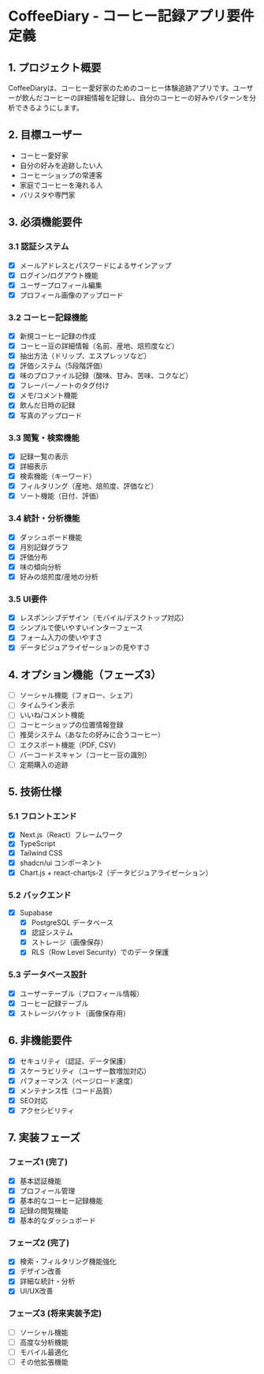 # CoffeeDiary - コーヒー記録アプリ要件定義

## 1. プロジェクト概要
CoffeeDiaryは、コーヒー愛好家のためのコーヒー体験追跡アプリです。ユーザーが飲んだコーヒーの詳細情報を記録し、自分のコーヒーの好みやパターンを分析できるようにします。

## 2. 目標ユーザー
- コーヒー愛好家
- 自分の好みを追跡したい人
- コーヒーショップの常連客
- 家庭でコーヒーを淹れる人
- バリスタや専門家

## 3. 必須機能要件

### 3.1 認証システム
- [x] メールアドレスとパスワードによるサインアップ
- [x] ログイン/ログアウト機能
- [x] ユーザープロフィール編集
- [x] プロフィール画像のアップロード

### 3.2 コーヒー記録機能
- [x] 新規コーヒー記録の作成
- [x] コーヒー豆の詳細情報（名前、産地、焙煎度など）
- [x] 抽出方法（ドリップ、エスプレッソなど）
- [x] 評価システム（5段階評価）
- [x] 味のプロファイル記録（酸味、甘み、苦味、コクなど）
- [x] フレーバーノートのタグ付け
- [x] メモ/コメント機能
- [x] 飲んだ日時の記録
- [x] 写真のアップロード

### 3.3 閲覧・検索機能
- [x] 記録一覧の表示
- [x] 詳細表示
- [x] 検索機能（キーワード）
- [x] フィルタリング（産地、焙煎度、評価など）
- [x] ソート機能（日付、評価）

### 3.4 統計・分析機能
- [x] ダッシュボード機能
- [x] 月別記録グラフ
- [x] 評価分布
- [x] 味の傾向分析
- [x] 好みの焙煎度/産地の分析

### 3.5 UI要件
- [x] レスポンシブデザイン（モバイル/デスクトップ対応）
- [x] シンプルで使いやすいインターフェース
- [x] フォーム入力の使いやすさ
- [x] データビジュアライゼーションの見やすさ

## 4. オプション機能（フェーズ3）
- [ ] ソーシャル機能（フォロー、シェア）
- [ ] タイムライン表示
- [ ] いいね/コメント機能
- [ ] コーヒーショップの位置情報登録
- [ ] 推奨システム（あなたの好みに合うコーヒー）
- [ ] エクスポート機能（PDF, CSV）
- [ ] バーコードスキャン（コーヒー豆の識別）
- [ ] 定期購入の追跡

## 5. 技術仕様

### 5.1 フロントエンド
- [x] Next.js（React）フレームワーク
- [x] TypeScript
- [x] Tailwind CSS
- [x] shadcn/ui コンポーネント
- [x] Chart.js + react-chartjs-2（データビジュアライゼーション）

### 5.2 バックエンド
- [x] Supabase
  - [x] PostgreSQL データベース
  - [x] 認証システム
  - [x] ストレージ（画像保存）
  - [x] RLS（Row Level Security）でのデータ保護

### 5.3 データベース設計
- [x] ユーザーテーブル（プロフィール情報）
- [x] コーヒー記録テーブル
- [x] ストレージバケット（画像保存用）

## 6. 非機能要件
- [x] セキュリティ（認証、データ保護）
- [x] スケーラビリティ（ユーザー数増加対応）
- [x] パフォーマンス（ページロード速度）
- [x] メンテナンス性（コード品質）
- [x] SEO対応
- [x] アクセシビリティ

## 7. 実装フェーズ

### フェーズ1 (完了)
- [x] 基本認証機能
- [x] プロフィール管理
- [x] 基本的なコーヒー記録機能
- [x] 記録の閲覧機能
- [x] 基本的なダッシュボード

### フェーズ2 (完了)
- [x] 検索・フィルタリング機能強化
- [x] デザイン改善
- [x] 詳細な統計・分析
- [x] UI/UX改善

### フェーズ3 (将来実装予定)
- [ ] ソーシャル機能
- [ ] 高度な分析機能
- [ ] モバイル最適化
- [ ] その他拡張機能
